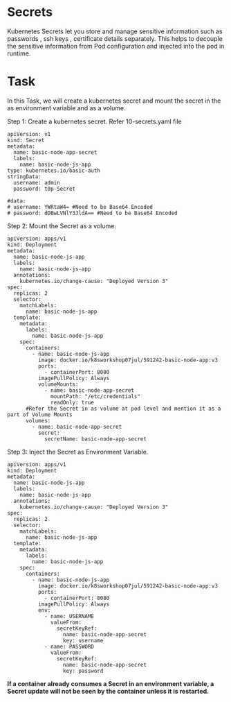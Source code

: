 # Secrets

Kubernetes Secrets let you store and manage sensitive information such as passwords , ssh keys , certificate details separately. 
This helps to decouple the sensitive information from Pod configuration and injected into the pod in runtime. 


# Task

In this Task, we will create a kubernetes secret and mount the secret in the as environment variable and as a volume.

Step 1: Create a kubernetes secret. Refer 10-secrets.yaml file 

```
apiVersion: v1
kind: Secret
metadata:
  name: basic-node-app-secret
  labels:
    name: basic-node-js-app
type: kubernetes.io/basic-auth
stringData:
  username: admin
  password: t0p-Secret
    
#data:
# username: YWRtaW4= #Need to be Base64 Encoded
# password: dDBwLVNlY3JldA== #Need to be Base64 Encoded
```

Step 2: Mount the Secret as a volume. 

```
apiVersion: apps/v1
kind: Deployment
metadata:
  name: basic-node-js-app
  labels:
    name: basic-node-js-app
  annotations:
    kubernetes.io/change-cause: "Deployed Version 3"
spec:
  replicas: 2
  selector:
    matchLabels:
      name: basic-node-js-app
  template:
    metadata:
      labels:
        name: basic-node-js-app
    spec:
      containers:
        - name: basic-node-js-app
          image: docker.io/k8sworkshop07jul/591242-basic-node-app:v3
          ports:
            - containerPort: 8080
          imagePullPolicy: Always
          volumeMounts:
            - name: basic-node-app-secret
              mountPath: "/etc/credentials"
              readOnly: true
      #Refer the Secret in as volume at pod level and mention it as a part of Volume Mounts
      volumes:
        - name: basic-node-app-secret
          secret:
            secretName: basic-node-app-secret
```

Step 3: Inject the Secret as Environment Variable.

```
apiVersion: apps/v1
kind: Deployment
metadata:
  name: basic-node-js-app
  labels:
    name: basic-node-js-app
  annotations:
    kubernetes.io/change-cause: "Deployed Version 3"
spec:
  replicas: 2
  selector:
    matchLabels:
      name: basic-node-js-app
  template:
    metadata:
      labels:
        name: basic-node-js-app
    spec:
      containers:
        - name: basic-node-js-app
          image: docker.io/k8sworkshop07jul/591242-basic-node-app:v3
          ports:
            - containerPort: 8080
          imagePullPolicy: Always
          env:
            - name: USERNAME
              valueFrom:
                secretKeyRef:
                  name: basic-node-app-secret
                  key: username
            - name: PASSWORD
              valueFrom:
                secretKeyRef:
                  name: basic-node-app-secret
                  key: password
```


**If a container already consumes a Secret in an environment variable, a Secret update will not be seen by the container unless it is restarted.**
